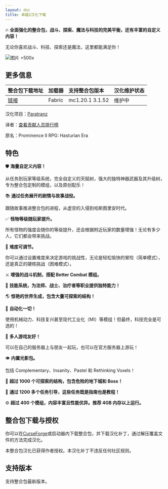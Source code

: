 ```yaml
---
layout: doc
title: 卓越2汉化下载
---
```


🔥 **全面强化的整合包，战斗、探索、魔法与科技的完美平衡，还有丰富的自定义内容！**

无论你喜欢战斗、科技、探索还是魔法，这里都能满足你！

![图片 =500x](https://github.com/nvb-uy/cdn/blob/f70cba5260e5a833994bc0d849025df91893f26e/desc/prominence/rpg/promlogo.webp?raw=true)

<DownloadLinks :methods="[
  { id: 'lanzou', text: '下载汉化', icon: '/imgs/svg/lanzou.svg', link: 'https://vmhanhuazu.lanzouo.com/s/prominence2' },
  { id: 'curseforge', text: '下载VP模组', icon: '/imgs/svg/curseforge.svg', link: 'https://www.curseforge.com/api/v1/mods/967052/files/6482746/download' },
  { id: 'curseforge', text: 'i18n自动汉化更新模组', icon: '/imgs/svg/curseforge.svg', link: 'https://www.curseforge.com/api/v1/mods/297404/files/6351071/download' },
  { id: 'github', text: 'Github仓库', icon: '/imgs/svg/github.svg', link: 'https://github.com/VM-Chinese-translate-group/Prominence-II-Chinese' },
  { id: 'lazy', text: '懒汉下载', icon: '/imgs/logo/logo_64.png', link: 'https://vmhanhuazu.lanzouo.com/s/prominence2' }
]" />

## 更多信息

| 整合包下载地址                                                          | 加载器 | 支持整合包版本    | 汉化维护状态 |
| :---------------------------------------------------------------------- | :----- | :---------------- | :----------- |
| [链接](https://www.curseforge.com/minecraft/modpacks/prominence-2-rpg/) | Fabric | mc1.20.1 3.1.52 | 维护中       |

汉化项目：[Paratranz](https://paratranz.cn/projects/13782)

译者：[查看贡献人员排行榜](https://paratranz.cn/projects/13782/leaderboard)

原名：Prominence II RPG: Hasturian Era

## 特色

🛡️ **海量自定义内容！**

从任务到玩家等级系统，完全自定义的天赋树，强大的独特神器武器及其升级树，专为整合包定制的模组，以及原创配乐！

📚 **通过任务展开的剧情与故事战役。**

跟随故事推进整合包的进程，从虚空的入侵到哈斯图里安时代。

✅ **怪物等级随玩家提升。**

所有怪物的强度会随你的等级提升，还会根据附近玩家的数量增强！无论有多少人，它们都会带来挑战。

🔴 **难度可调节。**

你可以通过设置难度来决定游戏的挑战性，无论是轻松愉快的冒险（简单模式），还是真正的硬核挑战（困难模式）。

⚔️ **增强的战斗机制，搭配 Better Combat 模组。**

💛 **技能系统，为法师、战士、治疗者等职业提供独特能力！**

🌎 **惊艳的世界生成，包含大量可探索的结构！**

🔧 **自动化一切！**

使用机械动力、科技复兴甚至现代工业化（MI）等模组！但最终，科技完全是可选的！

👥 **多人游戏友好！**

可以在自己的服务器上与朋友一起玩，也可以在官方服务器上游玩！

👁️ **内置光影包。**

包括 Complementary、Insanity、Pastel 和 Rethinking Voxels！

🏰 **超过 1000 个可探索的结构，包含危险的地下城和 Boss！**

📖 **通过 1200 多个任务引导，这些任务既是指南也是教程！**

⚙️ **超过 400 个模组，内容丰富且性能优异。推荐 4GB 内存以上运行。**

## 整合包下载与授权

你可以在[CurseForge](https://www.curseforge.com/minecraft/modpacks/prominence-2-rpg)或启动器内下载整合包，并下载汉化补丁，通过解压覆盖文件的方法完成汉化。

本整合包汉化已获得作者授权。本汉化补丁不违反任何社区规则。

## 支持版本

支持整合包最新版本。

<DocSupport />
